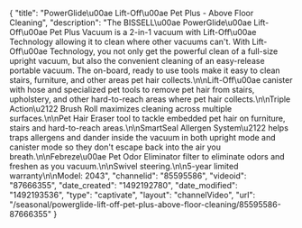 {
    "title": "PowerGlide\u00ae Lift-Off\u00ae Pet Plus - Above Floor Cleaning",
    "description": "The BISSELL\u00ae PowerGlide\u00ae Lift-Off\u00ae Pet Plus Vacuum is a 2-in-1 vacuum with Lift-Off\u00ae Technology allowing it to clean where other vacuums can't. With Lift-Off\u00ae Technology, you not only get the powerful clean of a full-size upright vacuum, but also the convenient cleaning of an easy-release portable vacuum. The on-board, ready to use tools make it easy to clean stairs, furniture, and other areas pet hair collects.\n\nLift-Off\u00ae canister with hose and specialized pet tools to remove pet hair from stairs, upholstery, and other hard-to-reach areas where pet hair collects.\n\nTriple Action\u2122 Brush Roll maximizes cleaning across multiple surfaces.\n\nPet Hair Eraser tool to tackle embedded pet hair on furniture, stairs and hard-to-reach areas.\n\nSmartSeal Allergen System\u2122 helps traps allergens and dander inside the vacuum in both upright mode and canister mode so they don't escape back into the air you breath.\n\nFebreze\u00ae Pet Odor Eliminator filter to eliminate odors and freshen as you vacuum.\n\nSwivel steering.\n\n5-year limited warranty\n\nModel: 2043",
    "channelid": "85595586",
    "videoid": "87666355",
    "date_created": "1492192780",
    "date_modified": "1492193536",
    "type": "captivate",
    "layout": "channelVideo",
    "url": "\/seasonal\/powerglide-lift-off-pet-plus-above-floor-cleaning\/85595586-87666355"
}